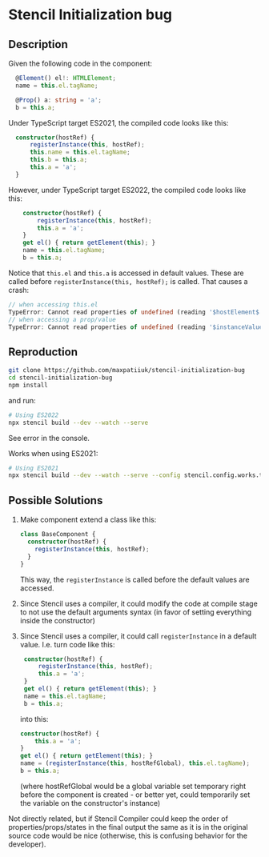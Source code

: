 # Stencil Initialization bug

## Description

Given the following code in the component:

```ts
  @Element() el!: HTMLElement;
  name = this.el.tagName;

  @Prop() a: string = 'a';
  b = this.a;
```

Under TypeScript target ES2021, the compiled code looks like this:

```ts
  constructor(hostRef) {
      registerInstance(this, hostRef);
      this.name = this.el.tagName;
      this.b = this.a;
      this.a = 'a';
  }
```

However, under TypeScript target ES2022, the compiled code looks like this:

```ts
    constructor(hostRef) {
        registerInstance(this, hostRef);
        this.a = 'a';
    }
    get el() { return getElement(this); }
    name = this.el.tagName;
    b = this.a;
```

Notice that `this.el` and `this.a` is accessed in default values. These are
called before `registerInstance(this, hostRef);` is called. That causes a
crash:

```ts
// when accessing this.el
TypeError: Cannot read properties of undefined (reading '$hostElement$')
// when accessing a prop/value
TypeError: Cannot read properties of undefined (reading '$instanceValues$')
```

## Reproduction

```bash
git clone https://github.com/maxpatiiuk/stencil-initialization-bug
cd stencil-initialization-bug
npm install
```

and run:

```bash
# Using ES2022
npx stencil build --dev --watch --serve
```

See error in the console.

Works when using ES2021:

```bash
# Using ES2021
npx stencil build --dev --watch --serve --config stencil.config.works.ts
```

## Possible Solutions

1. Make component extend a class like this:

   ```ts
   class BaseComponent {
     constructor(hostRef) {
       registerInstance(this, hostRef);
     }
   }
   ```

   This way, the `registerInstance` is called before the default values are
   accessed.

2. Since Stencil uses a compiler, it could modify the code at compile stage to
   not use the default arguments syntax (in favor of setting everything inside
   the constructor)

3. Since Stencil uses a compiler, it could call `registerInstance` in a default
   value. I.e. turn code like this:

   ```ts
    constructor(hostRef) {
        registerInstance(this, hostRef);
        this.a = 'a';
    }
    get el() { return getElement(this); }
    name = this.el.tagName;
    b = this.a;
   ```

   into this:

   ```ts
   constructor(hostRef) {
       this.a = 'a';
   }
   get el() { return getElement(this); }
   name = (registerInstance(this, hostRefGlobal), this.el.tagName);
   b = this.a;
   ```

   (where hostRefGlobal would be a global variable set temporary right before
   the component is created - or better yet, could temporarily set the variable on
   the constructor's instance)

Not directly related, but if Stencil Compiler could keep the order of
properties/props/states in the final output the same as it is in the original
source code would be nice (otherwise, this is confusing behavior for the
developer).
